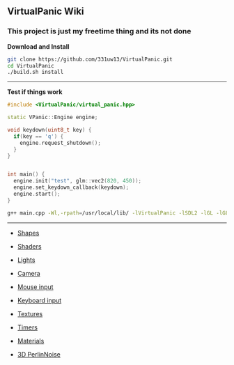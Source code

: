## VirtualPanic Wiki

### This project is just my freetime thing and its not done

**Download and Install**
```bash
git clone https://github.com/331uw13/VirtualPanic.git 
cd VirtualPanic
./build.sh install
```
------------------------------------------
**Test if things work**
```c++
#include <VirtualPanic/virtual_panic.hpp>

static VPanic::Engine engine;

void keydown(uint8_t key) {
  if(key == 'q') {
    engine.request_shutdown();
  }
}


int main() {
  engine.init("test", glm::vec2(820, 450));
  engine.set_keydown_callback(keydown);
  engine.start();
}

```
```bash
g++ main.cpp -Wl,-rpath=/usr/local/lib/ -lVirtualPanic -lSDL2 -lGL -lGLEW
```
------------------------------------------

- [Shapes]()

- [Shaders]()

- [Lights]()

- [Camera]()

- [Mouse input]()

- [Keyboard input]()

- [Textures]()

- [Timers]()

- [Materials]()

- [3D PerlinNoise]()

